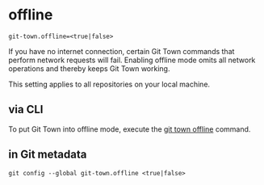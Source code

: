 # offline

```
git-town.offline=<true|false>
```

If you have no internet connection, certain Git Town commands that perform
network requests will fail. Enabling offline mode omits all network operations
and thereby keeps Git Town working.

This setting applies to all repositories on your local machine.

## via CLI

To put Git Town into offline mode, execute the
[git town offline](../commands/config-offline.md) command.

## in Git metadata

```
git config --global git-town.offline <true|false>
```
